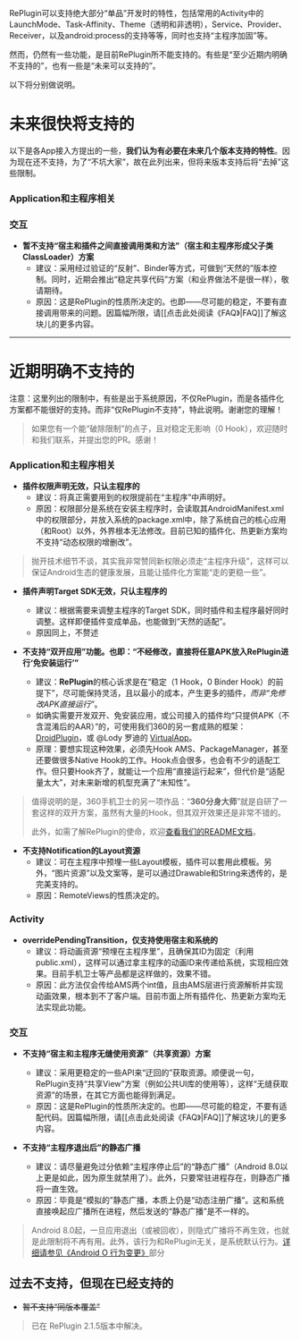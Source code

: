 RePlugin可以支持绝大部分“单品”开发时的特性，包括常用的Activity中的LaunchMode、Task-Affinity、Theme（透明和非透明），Service、Provider、Receiver，以及android:process的支持等等，同时也支持“主程序加固”等。

然而，仍然有一些功能，是目前RePlugin所不能支持的。有些是“至少近期内明确不支持的”，也有一些是“未来可以支持的”。

以下将分别做说明。

# 未来很快将支持的

以下是各App接入方提出的一些，**我们认为有必要在未来几个版本支持的特性**。因为现在还不支持，为了“不坑大家”，故在此列出来，但将来版本支持后将“去掉”这些限制。

### Application和主程序相关

### 交互

* **暂不支持“宿主和插件之间直接调用类和方法”（宿主和主程序形成父子类ClassLoader）方案**
	* 建议：采用经过验证的“反射”、Binder等方式，可做到“天然的”版本控制。同时，近期会推出“稳定共享代码”方案（和业界做法不是很一样），敬请期待。
	* 原因：这是RePlugin的性质所决定的。也即——尽可能的稳定，不要有直接调用带来的问题。因篇幅所限，请[[点击此处阅读《FAQ》|FAQ]]了解这块儿的更多内容。

- - -

# 近期明确不支持的

注意：这里列出的限制中，有些是出于系统原因，不仅RePlugin，而是各插件化方案都不能很好的支持。而非“仅RePlugin不支持”，特此说明。谢谢您的理解！

> 如果您有一个能“破除限制”的点子，且对稳定无影响（0 Hook），欢迎随时和我们联系，并提出您的PR。感谢！

### Application和主程序相关

* **插件权限声明无效，只认主程序的**
	* 建议：将真正需要用到的权限提前在“主程序”中声明好。
	* 原因：权限部分是系统在安装主程序时，会读取其AndroidManifest.xml中的权限部分，并放入系统的package.xml中，除了系统自己的核心应用（和Root）以外，外界根本无法修改。目前已知的插件化、热更新方案均不支持“动态权限的增删改”。

> 抛开技术细节不谈，其实我非常赞同新权限必须走“主程序升级”，这样可以保证Android生态的健康发展，且能让插件化方案能“走的更稳一些”。

* **插件声明Target SDK无效，只认主程序的**
	* 建议：根据需要来调整主程序的Target SDK，同时插件和主程序最好同时调整。这样即便插件变成单品，也能做到“天然的适配”。
	* 原因同上，不赘述

* **不支持“双开应用”功能。也即：“不经修改，直接将任意APK放入RePlugin进行‘免安装运行’”**
	* 建议：**RePlugin**的核心诉求是在“稳定（1 Hook，0 Binder Hook）的前提下”，尽可能保持灵活，且以最小的成本，产生更多的插件，*而非“免修改APK直接运行”*。
	* 如确实需要开发双开、免安装应用，或公司接入的插件均“只提供APK（不含混淆后的AAR）”的，可使用我们360的另一套成熟的框架：[DroidPlugin](https://github.com/Qihoo360/DroidPlugin)，或 @Lody 罗迪的 [VirtualApp](https://github.com/asLody/VirtualApp)。
	* 原理：要想实现这种效果，必须先Hook AMS、PackageManager，甚至还要做很多Native Hook的工作。Hook点会很多，也会有不少的适配工作。但只要Hook齐了，就能让一个应用“直接运行起来”，但代价是“适配量太大”，对未来新增的机型充满了“未知性”。

> 值得说明的是，360手机卫士的另一项作品：“**360分身大师**”就是自研了一套这样的双开方案，虽然有大量的Hook，但其双开效果还是非常不错的。
> 
> 此外，如需了解RePlugin的使命，欢迎[查看我们的README文档](https://github.com/Qihoo360/RePlugin/blob/master/README_CN.md)。

* **不支持Notification的Layout资源**
	* 建议：可在主程序中预埋一些Layout模板，插件可以套用此模板。另外，“图片资源”以及文案等，是可以通过Drawable和String来透传的，是完美支持的。
	* 原因：RemoteViews的性质决定的。

### Activity

* **overridePendingTransition，仅支持使用宿主和系统的**
	* 建议：将动画资源“预埋在主程序里”，且确保其ID为固定（利用public.xml），这样可以通过拿主程序的动画ID来传递给系统，实现相应效果。目前手机卫士等产品都是这样做的，效果不错。
	* 原因：此方法仅会传给AMS两个int值，且由AMS层进行资源解析并实现动画效果，根本到不了客户端。目前市面上所有插件化、热更新方案均无法实现此功能。

### 交互

* **不支持“宿主和主程序无缝使用资源”（共享资源）方案**
	* 建议：采用更稳定的一些API来“迂回的”获取资源。顺便说一句，RePlugin支持“共享View”方案（例如公共UI库的使用等），这样“无缝获取资源”的场景，在其它方面也能得到满足。
	* 原因：这是RePlugin的性质所决定的。也即——尽可能的稳定，不要有适配代码。因篇幅所限，请[[点击此处阅读《FAQ》|FAQ]]了解这块儿的更多内容。

* **不支持“主程序退出后”的静态广播**
	* 建议：请尽量避免过分依赖“主程序停止后”的“静态广播”（Android 8.0以上更是如此，因为原生就禁用了）。此外，只要常驻进程存在，则静态广播将一直生效。
	* 原因：毕竟是“模拟的”静态广播，本质上仍是“动态注册广播”。这和系统直接唤起应广播所在进程，然后发送的“静态广播”是不一样的。

> Android 8.0起，一旦应用退出（或被回收），则隐式广播将不再生效，也就是此限制将不再有用。此外，该行为和RePlugin无关，是系统默认行为。[详细请参见《Android O 行为变更》](https://developer.android.google.cn/preview/behavior-changes.html#o-apps)部分


## 过去不支持，但现在已经支持的

* ~~暂不支持“同版本覆盖”~~
> 已在 RePlugin 2.1.5版本中解决。